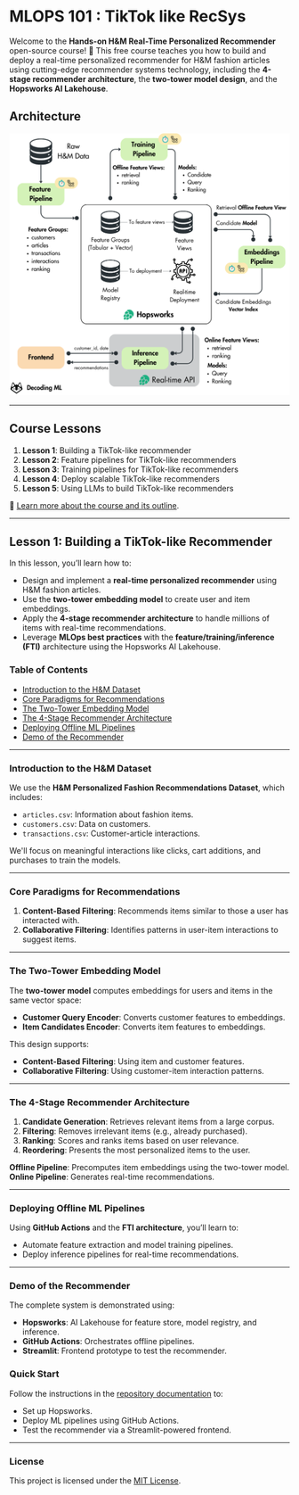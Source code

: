 # MLOPS 101 : TikTok like RecSys

Welcome to the **Hands-on H&M Real-Time Personalized Recommender** open-source course! 🎉 This free course teaches you how to build and deploy a real-time personalized recommender for H&M fashion articles using cutting-edge recommender systems technology, including the **4-stage recommender architecture**, the **two-tower model design**, and the **Hopsworks AI Lakehouse**.

## Architecture

![Architecture](https://github.com/machinelearningzuu/MLOPS_101-TikTok_like_RecSys/raw/main/Architecture.jpeg)

---

## Course Lessons

1. **Lesson 1**: Building a TikTok-like recommender
2. **Lesson 2**: Feature pipelines for TikTok-like recommenders
3. **Lesson 3**: Training pipelines for TikTok-like recommenders
4. **Lesson 4**: Deploy scalable TikTok-like recommenders
5. **Lesson 5**: Using LLMs to build TikTok-like recommenders

🔗 [Learn more about the course and its outline](#).

---

## Lesson 1: Building a TikTok-like Recommender

In this lesson, you’ll learn how to:
- Design and implement a **real-time personalized recommender** using H&M fashion articles.
- Use the **two-tower embedding model** to create user and item embeddings.
- Apply the **4-stage recommender architecture** to handle millions of items with real-time recommendations.
- Leverage **MLOps best practices** with the **feature/training/inference (FTI)** architecture using the Hopsworks AI Lakehouse.

### Table of Contents
- [Introduction to the H&M Dataset](#introduction-to-the-hm-dataset)
- [Core Paradigms for Recommendations](#core-paradigms-for-recommendations)
- [The Two-Tower Embedding Model](#the-two-tower-embedding-model)
- [The 4-Stage Recommender Architecture](#the-4-stage-recommender-architecture)
- [Deploying Offline ML Pipelines](#deploying-offline-ml-pipelines)
- [Demo of the Recommender](#demo-of-the-recommender)

---

### Introduction to the H&M Dataset

We use the **H&M Personalized Fashion Recommendations Dataset**, which includes:
- `articles.csv`: Information about fashion items.
- `customers.csv`: Data on customers.
- `transactions.csv`: Customer-article interactions.

We'll focus on meaningful interactions like clicks, cart additions, and purchases to train the models.

---

### Core Paradigms for Recommendations

1. **Content-Based Filtering**: Recommends items similar to those a user has interacted with.
2. **Collaborative Filtering**: Identifies patterns in user-item interactions to suggest items.

---

### The Two-Tower Embedding Model

The **two-tower model** computes embeddings for users and items in the same vector space:
- **Customer Query Encoder**: Converts customer features to embeddings.
- **Item Candidates Encoder**: Converts item features to embeddings.

This design supports:
- **Content-Based Filtering**: Using item and customer features.
- **Collaborative Filtering**: Using customer-item interaction patterns.

---

### The 4-Stage Recommender Architecture

1. **Candidate Generation**: Retrieves relevant items from a large corpus.
2. **Filtering**: Removes irrelevant items (e.g., already purchased).
3. **Ranking**: Scores and ranks items based on user relevance.
4. **Reordering**: Presents the most personalized items to the user.

**Offline Pipeline**: Precomputes item embeddings using the two-tower model.  
**Online Pipeline**: Generates real-time recommendations.

---

### Deploying Offline ML Pipelines

Using **GitHub Actions** and the **FTI architecture**, you’ll learn to:
- Automate feature extraction and model training pipelines.
- Deploy inference pipelines for real-time recommendations.

---

### Demo of the Recommender

The complete system is demonstrated using:
- **Hopsworks**: AI Lakehouse for feature store, model registry, and inference.
- **GitHub Actions**: Orchestrates offline pipelines.
- **Streamlit**: Frontend prototype to test the recommender.

### Quick Start

Follow the instructions in the [repository documentation](#) to:
- Set up Hopsworks.
- Deploy ML pipelines using GitHub Actions.
- Test the recommender via a Streamlit-powered frontend.

---

### License

This project is licensed under the [MIT License](LICENSE).